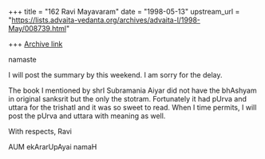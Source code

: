 +++
title = "162 Ravi Mayavaram"
date = "1998-05-13"
upstream_url = "https://lists.advaita-vedanta.org/archives/advaita-l/1998-May/008739.html"

+++
[Archive link](https://lists.advaita-vedanta.org/archives/advaita-l/1998-May/008739.html)

namaste

I will post the summary by this weekend. I am sorry for the delay.

The book I mentioned by shrI Subramania Aiyar did not have the
bhAshyam in original sanksrit but the only the stotram. Fortunately it
had pUrva and uttara for the trishatI and it was so sweet to read.
When I time permits, I will post the pUrva and uttara with meaning as
well.


With respects,
Ravi

AUM ekArarUpAyai namaH

